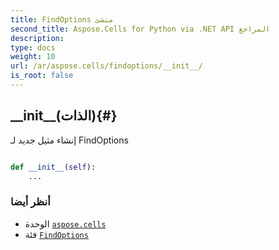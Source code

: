 ```yaml
---
title: FindOptions منشئ
second_title: Aspose.Cells for Python via .NET API المراجع
description:
type: docs
weight: 10
url: /ar/aspose.cells/findoptions/__init__/
is_root: false
---
```

##  \_\_init\_\_(الذات){#}
إنشاء مثيل جديد لـ FindOptions



```python

def __init__(self):
    ...
```





###  أنظر أيضا
* الوحدة [`aspose.cells`](../../)
* فئة [`FindOptions`](/cells/python-net/ar/aspose.cells/findoptions)

